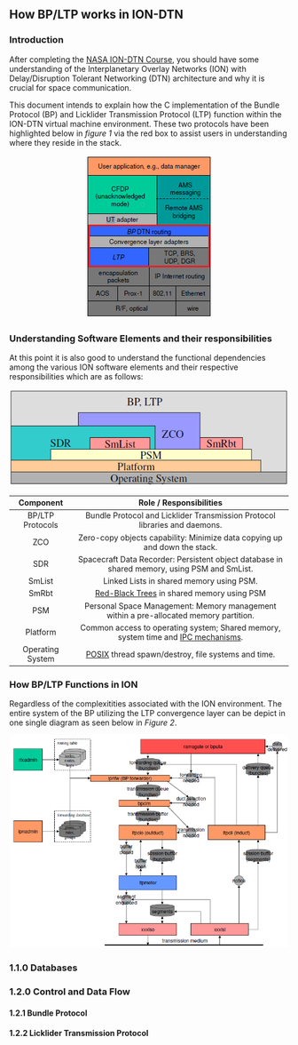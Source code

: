 

## How BP/LTP works in ION-DTN
### Introduction
After completing the [NASA ION-DTN Course](ion-dtn-course.md), you should have some understanding of the Interplanetary Overlay Networks (ION) with Delay/Disruption Tolerant Networking (DTN) architecture and why it is crucial for space communication.

This document intends to explain how the C implementation of the Bundle Protocol (BP) and Licklider Transmission Protocol (LTP) function within the ION-DTN virtual machine environment. These two protocols have been highlighted below in _figure 1_ via the red box to assist users in understanding where they reside in the stack.

<p align="center">
  <img src="https://github.com/NASA-Protocol-Exploits/handbook/blob/main/docs/image-resources/how-bp-and-ltp-work-doc/dtn-stack-with-bp-ltp-highlighted.PNG?raw=true"/>
</p>


### Understanding Software Elements and their responsibilities
At this point it is also good to understand the functional dependencies among the various ION software elements and their respective responsibilities which are as follows:

<p align="center">
  <img src="https://github.com/NASA-Protocol-Exploits/handbook/blob/main/docs/image-resources/how-bp-and-ltp-work-doc/software-element-dependencies.PNG?raw=true"/>

|   **Component**  |                                  **Role / Responsibilities**                                                    |
|:----------------:|:---------------------------------------------------------------------------------------------------------------:|
| BP/LTP Protocols | Bundle Protocol and Licklider Transmission Protocol libraries and daemons.                                      |
| ZCO              | Zero-copy objects capability: Minimize data copying up and down the stack.                                      |
| SDR              | Spacecraft Data Recorder: Persistent object database in shared memory, using PSM and SmList.                    |
| SmList           | Linked Lists in shared memory using PSM.                                                                        |
| SmRbt            | [Red-Black Trees](https://www.geeksforgeeks.org/red-black-tree-set-1-introduction-2/) in shared memory using PSM                                                                      |
| PSM              | Personal Space Management: Memory management within a pre-allocated memory partition.                           |
| Platform         | Common access to operating system; Shared memory, system time and [IPC mechanisms](https://www.geeksforgeeks.org/inter-process-communication-ipc/#:~:text=Inter%2Dprocess%20communication%20(IPC),Shared%20Memory). |
| Operating System | [POSIX](https://en.wikipedia.org/wiki/POSIX) thread spawn/destroy, file systems and time.                                                              |
</p>

### How BP/LTP Functions in ION
Regardless of the complexitities associated with the ION environment. The entire system of the BP utilizing the LTP convergence layer can be depict in one single diagram as seen below in _Figure 2_. 
<p align="center">
  <img src="https://github.com/NASA-Protocol-Exploits/handbook/blob/main/docs/image-resources/how-bp-and-ltp-work-doc/how-bp-and-ltp-work-overall.PNG?raw=true"/>
</p>

### 1.1.0	Databases

### 1.2.0	Control and Data Flow

#### 1.2.1	Bundle Protocol

#### 1.2.2	Licklider Transmission Protocol



